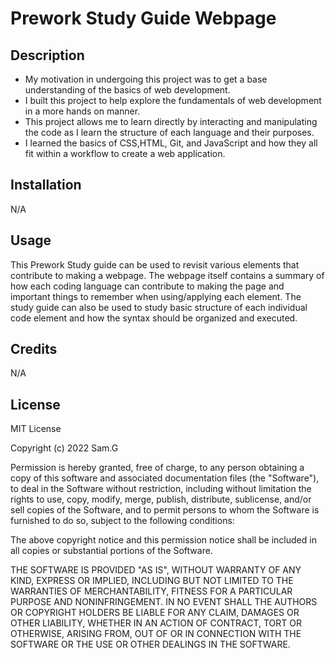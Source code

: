 # Prework Study Guide Webpage

## Description

- My motivation in undergoing this project was to get a base understanding of the basics of web development.
- I built this project to help explore the fundamentals of web development in a more hands on manner.
- This project allows me to learn directly by interacting and manipulating the code as I learn the structure of each language and their purposes.
- I learned the basics of CSS,HTML, Git, and JavaScript and how they all fit within a workflow to create a web application.

## Installation

N/A

## Usage

This Prework Study guide can be used to revisit various elements that contribute to making a webpage. The webpage itself contains a summary of how each coding language can contribute to making the page and important things to remember when using/applying each element. The study guide can also be used to study basic structure of each individual code element and how the syntax should be organized and executed.

## Credits

N/A


## License

MIT License

Copyright (c) 2022 Sam.G

Permission is hereby granted, free of charge, to any person obtaining a copy
of this software and associated documentation files (the "Software"), to deal
in the Software without restriction, including without limitation the rights
to use, copy, modify, merge, publish, distribute, sublicense, and/or sell
copies of the Software, and to permit persons to whom the Software is
furnished to do so, subject to the following conditions:

The above copyright notice and this permission notice shall be included in all
copies or substantial portions of the Software.

THE SOFTWARE IS PROVIDED "AS IS", WITHOUT WARRANTY OF ANY KIND, EXPRESS OR
IMPLIED, INCLUDING BUT NOT LIMITED TO THE WARRANTIES OF MERCHANTABILITY,
FITNESS FOR A PARTICULAR PURPOSE AND NONINFRINGEMENT. IN NO EVENT SHALL THE
AUTHORS OR COPYRIGHT HOLDERS BE LIABLE FOR ANY CLAIM, DAMAGES OR OTHER
LIABILITY, WHETHER IN AN ACTION OF CONTRACT, TORT OR OTHERWISE, ARISING FROM,
OUT OF OR IN CONNECTION WITH THE SOFTWARE OR THE USE OR OTHER DEALINGS IN THE
SOFTWARE.
